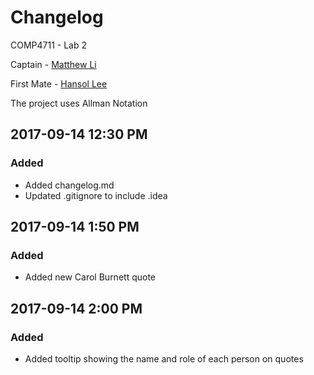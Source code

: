 # Changelog
COMP4711 - Lab 2

Captain - [Matthew Li](http://github.com/itsmattli)

First Mate - [Hansol Lee](http://github.com/leehansol1993)

The project uses Allman Notation

## 2017-09-14 12:30 PM
### Added
- Added changelog.md
- Updated .gitignore to include .idea

## 2017-09-14 1:50 PM
### Added
- Added new Carol Burnett quote

## 2017-09-14 2:00 PM
### Added
- Added tooltip showing the name and role of each person on quotes